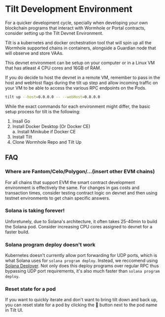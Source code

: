 # Tilt Development Environment

For a quicker development cycle, specially when developing your own blockchain programs that interact with Wormhole or Portal contracts, consider setting up the Tilt Devnet Environment. 

Tilt is a kubernetes and docker orchestration tool that will spin up all the Wormhole supported chains in containers, alongside a Guardian node that will observe and store VAAs. 

This devnet environment can be setup on your computer or in a Linux VM that has atleast 4 CPU cores and 16GB of RAM. 

If you do decide to host the devnet in a remote VM, remember to pass in the host and webHost flags during the tilt up step and allow incoming traffic on your VM to be able to access the various RPC endpoints on the Pods.

```sh
tilt up --host=0.0.0.0 -- --webHost=0.0.0.0
```

While the exact commands for each environment might differ, the basic setup process for tilt is the following:

1. Insall Go
2. Install Docker Desktop (Or Docker CE)    
    a. Install Minikube if Docker CE
3. Install Tilt
4. Clone Wormhole Repo and Tilt Up

## FAQ 

### Where are Fantom/Celo/Polygon/...(insert other EVM chains)
For all chains that support EVM the smart contract development environment is effectively the same. For changes in gas costs and transaction times, consider testing contract logic on devnet and then using testnet environments to get chain specific answers. 

### Solana is taking forever!
Unforetunely, due to Solana's architecture, it often takes 25-40min to build the Solana pod. Consider increasing CPU cores assigned to devnet for a faster build.

###  Solana program deploy doesn't work
Kubernetes doesn't currently allow port forwarding for UDP ports, which is what Solana uses for `solana program deploy`. Instead, we reccomend using [Solana Deployer](https://github.com/acheroncrypto/solana-deployer). Not only does this deploy programs over regular RPC thus bypassing UDP port requirements, it's also much faster than `solana program deploy`.

### Reset state for a pod
If you want to quickly iterate and don't want to bring tilt down and back up, you can reset state for a pod by clicking the 🔄 button next to the pod name in Tilt UI.

